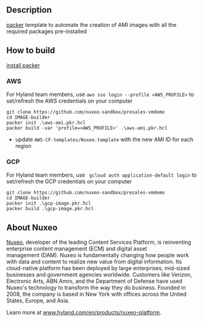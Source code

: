 ## Description

[packer](https://developer.hashicorp.com/packer) template to automate the creation of AMI images with all the required packages pre-installed

## How to build

[install packer](https://developer.hashicorp.com/packer/install)

### AWS

For Hyland team members, use `aws sso login --profile <AWS_PROFILE>` to set/refresh the AWS credentials on your computer

```
git clone https://github.com/nuxeo-sandbox/presales-vmdemo
cd IMAGE-builder
packer init .\aws-ami.pkr.hcl
packer build -var 'profile=<AWS_PROFILE>' .\aws-ami.pkr.hcl
```

- update `AWS-CF-templates/Nuxeo.template` with the new AMI ID for each region

### GCP

For Hyland team members, use ` gcloud auth application-default login` to set/refresh the GCP credentials on your computer

```
git clone https://github.com/nuxeo-sandbox/presales-vmdemo
cd IMAGE-builder
packer init .\gcp-image.pkr.hcl
packer build .\gcp-image.pkr.hcl
```

## About Nuxeo
[Nuxeo](www.hyland.com/en/products/nuxeo-platform), developer of the leading Content Services Platform, is reinventing enterprise content management (ECM) and digital asset management (DAM). Nuxeo is fundamentally changing how people work with data and content to realize new value from digital information. Its cloud-native platform has been deployed by large enterprises, mid-sized businesses and government agencies worldwide. Customers like Verizon, Electronic Arts, ABN Amro, and the Department of Defense have used Nuxeo's technology to transform the way they do business. Founded in 2008, the company is based in New York with offices across the United States, Europe, and Asia.

Learn more at www.hyland.com/en/products/nuxeo-platform.
